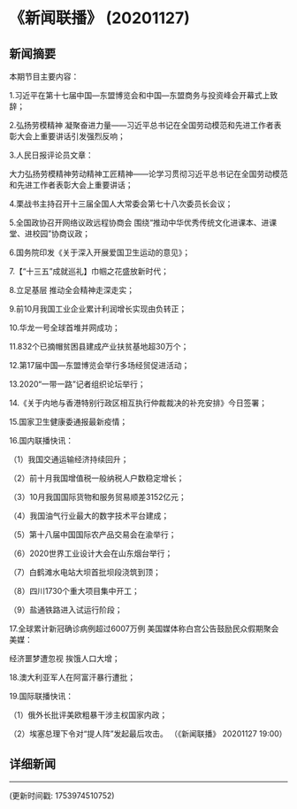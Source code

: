 # 《新闻联播》 (20201127)

## 新闻摘要

本期节目主要内容：


1.习近平在第十七届中国—东盟博览会和中国—东盟商务与投资峰会开幕式上致辞；


2.弘扬劳模精神 凝聚奋进力量——习近平总书记在全国劳动模范和先进工作者表彰大会上重要讲话引发强烈反响；


3.人民日报评论员文章：

大力弘扬劳模精神劳动精神工匠精神——论学习贯彻习近平总书记在全国劳动模范和先进工作者表彰大会上重要讲话；


4.栗战书主持召开十三届全国人大常委会第七十八次委员长会议；


5.全国政协召开网络议政远程协商会 围绕“推动中华优秀传统文化进课本、进课堂、进校园”协商议政；


6.国务院印发《关于深入开展爱国卫生运动的意见》；


7.【“十三五”成就巡礼】巾帼之花盛放新时代；


8.立足基层 推动全会精神走深走实；


9.前10月我国工业企业累计利润增长实现由负转正；


10.华龙一号全球首堆并网成功；


11.832个已摘帽贫困县建成产业扶贫基地超30万个；


12.第17届中国—东盟博览会举行多场经贸促进活动；


13.2020“一带一路”记者组织论坛举行；


14.《关于内地与香港特别行政区相互执行仲裁裁决的补充安排》今日签署；


15.国家卫生健康委通报最新疫情；


16.国内联播快讯：


（1）我国交通运输经济持续回升；


（2）前十月我国增值税一般纳税人户数稳定增长；


（3）10月我国国际货物和服务贸易顺差3152亿元；


（4）我国油气行业最大的数字技术平台建成；


（5）第十八届中国国际农产品交易会在渝举行；


（6）2020世界工业设计大会在山东烟台举行；


（7）白鹤滩水电站大坝首批坝段浇筑到顶；


（8）四川1730个重大项目集中开工；


（9）盐通铁路进入试运行阶段；


17.全球累计新冠确诊病例超过6007万例 美国媒体称白宫公告鼓励民众假期聚会 美媒：

经济噩梦遭忽视 挨饿人口大增；


18.澳大利亚军人在阿富汗暴行遭批；


19.国际联播快讯：


（1）俄外长批评美欧粗暴干涉主权国家内政；


（2）埃塞总理下令对“提人阵”发起最后攻击。
（《新闻联播》 20201127 19:00）

## 详细新闻

---

(更新时间戳: 1753974510752)

